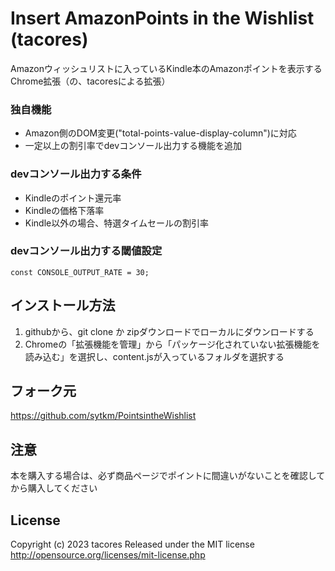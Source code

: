 # Insert AmazonPoints in the Wishlist (tacores)

Amazonウィッシュリストに入っているKindle本のAmazonポイントを表示するChrome拡張（の、tacoresによる拡張）

### 独自機能
* Amazon側のDOM変更("total-points-value-display-column")に対応
* 一定以上の割引率でdevコンソール出力する機能を追加

### devコンソール出力する条件
* Kindleのポイント還元率
* Kindleの価格下落率
* Kindle以外の場合、特選タイムセールの割引率

### devコンソール出力する閾値設定
`const CONSOLE_OUTPUT_RATE = 30;`

## インストール方法
1. githubから、git clone か zipダウンロードでローカルにダウンロードする
1. Chromeの「拡張機能を管理」から「パッケージ化されていない拡張機能を読み込む」を選択し、content.jsが入っているフォルダを選択する

## フォーク元
https://github.com/sytkm/PointsintheWishlist

## 注意
本を購入する場合は、必ず商品ページでポイントに間違いがないことを確認してから購入してください

## License
Copyright (c) 2023 tacores
Released under the MIT license
http://opensource.org/licenses/mit-license.php
